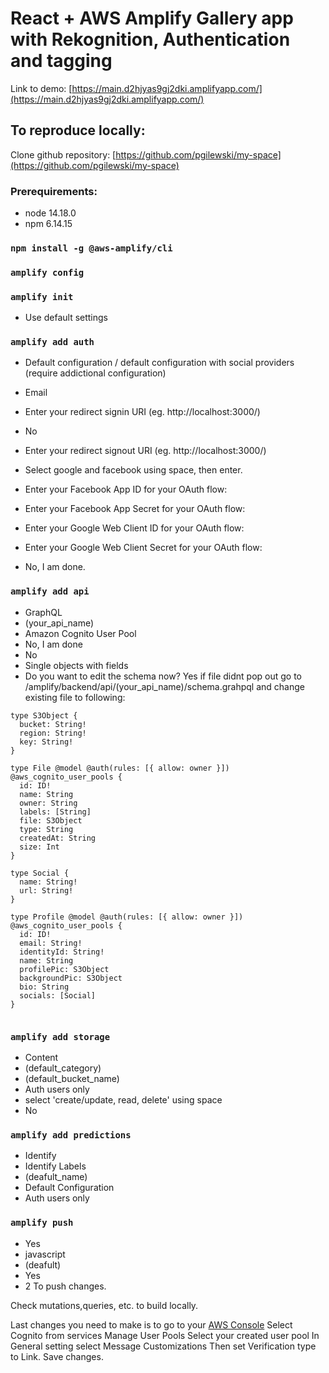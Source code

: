 # React + AWS Amplify Gallery app with Rekognition, Authentication and tagging

Link to demo: [https://main.d2hjyas9gj2dki.amplifyapp.com/](https://main.d2hjyas9gj2dki.amplifyapp.com/)


## To reproduce locally:

Clone github repository: [https://github.com/pgilewski/my-space](https://github.com/pgilewski/my-space)

### Prerequirements:

- node 14.18.0
- npm 6.14.15

### `npm install -g @aws-amplify/cli`

### `amplify config`

### `amplify init`

- Use default settings

### `amplify add auth`

- Default configuration / default configuration with social providers (require addictional configuration)
- Email
- Enter your redirect signin URI (eg. http://localhost:3000/)
- No
- Enter your redirect signout URI (eg. http://localhost:3000/)
- Select google and facebook using space, then enter.
- Enter your Facebook App ID for your OAuth flow:
- Enter your Facebook App Secret for your OAuth flow:
- Enter your Google Web Client ID for your OAuth flow:
- Enter your Google Web Client Secret for your OAuth flow:

- No, I am done.

### `amplify add api`

- GraphQL
- (your_api_name)
- Amazon Cognito User Pool
- No, I am done
- No
- Single objects with fields
- Do you want to edit the schema now? Yes
  if file didnt pop out go to /amplify/backend/api/(your_api_name)/schema.grahpql and change existing file to following:

```
type S3Object {
  bucket: String!
  region: String!
  key: String!
}

type File @model @auth(rules: [{ allow: owner }]) @aws_cognito_user_pools {
  id: ID!
  name: String
  owner: String
  labels: [String]
  file: S3Object
  type: String
  createdAt: String
  size: Int
}

type Social {
  name: String!
  url: String!
}

type Profile @model @auth(rules: [{ allow: owner }]) @aws_cognito_user_pools {
  id: ID!
  email: String!
  identityId: String!
  name: String
  profilePic: S3Object
  backgroundPic: S3Object
  bio: String
  socials: [Social]
}


```

### `amplify add storage`

- Content
- (default_category)
- (default_bucket_name)
- Auth users only
- select 'create/update, read, delete' using space
- No

### `amplify add predictions`

- Identify
- Identify Labels
- (deafult_name)
- Default Configuration
- Auth users only

### `amplify push`

- Yes
- javascript
- (deafult)
- Yes
- 2
  To push changes.

Check mutations,queries, etc. to build locally.

Last changes you need to make is to go to your [AWS Console](https://eu-central-1.console.aws.amazon.com/amplify/home?region=eu-central-1#/)
Select Cognito from services
Manage User Pools
Select your created user pool
In General setting select Message Customizations
Then set Verification type to Link.
Save changes.
